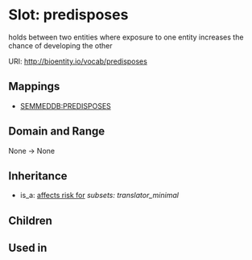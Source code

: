 # Slot: predisposes


holds between two entities where exposure to one entity increases the chance of developing the other

URI: http://bioentity.io/vocab/predisposes
## Mappings

 * [SEMMEDDB:PREDISPOSES](http://purl.obolibrary.org/obo/SEMMEDDB_PREDISPOSES)
## Domain and Range

None -> None
## Inheritance

 *  is_a: [affects risk for](affects_risk_for.md) *subsets: translator_minimal*
## Children

## Used in

